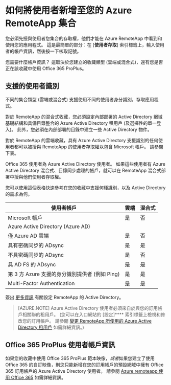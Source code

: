 <properties
    pageTitle="將使用者新增至您的 Azure RemoteApp 集合 | Microsoft Azure"
    description="了解如何將使用者新增至您的 Azure RemoteApp 集合"
    services="remoteapp"
    documentationCenter=""
    authors="lizap"
    manager="mbaldwin" />

<tags
    ms.service="remoteapp"
    ms.workload="compute"
    ms.tgt_pltfrm="na"
    ms.devlang="na"
    ms.topic="article"
    ms.date="12/05/2015"
    ms.author="elizapo" />


# 如何將使用者新增至您的 Azure RemoteApp 集合

您必須先授與使用者您集合的存取權，他們才能在 Azure RemoteApp 中看到和使用您的應用程式。 這是最簡單的部分：在 [**使用者存取**] 索引標籤上，輸入使用者的帳戶資訊，然後按一下核取記號。

您需要什麼帳戶資訊？ 這取決於您建立的收藏類型 (雲端或混合式)，還有您是否正在該收藏中使用 Office 365 ProPlus。

## 支援的使用者識別

不同的集合類型 (雲端或混合式) 支援使用不同的使用者身分識別，存取應用程式。

對於 RemoteApp 的混合式收藏，您必須設定內部部署的 Active Directory 網域基礎結構和具備目錄整合的 Azure Active Directory 租用戶 (及選擇性的單一登入)。 此外，您必須在內部部署的目錄中建立一些 Active Directory 物件。

對於 RemoteApp 的雲端收藏，具有 Azure Active Directory 支援識別的任何使用者都可以被授與 RemoteApp 的使用者存取權以包含 Microsoft 帳戶。 請參閱下表。

Office 365 使用者為 Azure Active Directory 使用者。 如果這些使用者有 Azure Active Directory 混合式、目錄同步處理的帳戶，就可以在 RemoteApp 混合式部署中授與他們使用者存取權。

您可以使用這個表格快速參考在您的收藏中支援何種識別，以及 Active Directory 的需求為何。

| 使用者帳戶| 雲端| 混合式|
|--------------|--------|------|
| Microsoft 帳戶| 是| 否|
| Azure Active Directory (Azure AD)| | |
| 僅 Azure AD 雲端| 是| 否|
| 具有密碼同步的 ADsync| 是| 是|
| 不具密碼同步的 ADsync| 是| 否|
| 具 AD FS 的 ADsync| 是| 是|
| 第 3 方 Azure 支援的身分識別提供者 (例如 Ping)| 是| 是|
| Multi-Factor Authentication| 是| 是|

簽出 [更多資訊](remoteapp-ad.md) 有關設定 RemoteApp 的 Active Directory。

> [AZURE.NOTE] Azure Active Directory 使用者必須來自於與您的訂用帳戶相關聯的租用戶。 (您可以在入口網站的 [設定]**** 索引標籤上檢視和修改您的訂用帳戶。 請參閱 [變更 RemoteApp 所使用的 Azure Active Directory 租用戶](remoteapp-changetenant.md) 如需詳細資訊。)

## Office 365 ProPlus 使用者帳戶資訊

如果您的收藏中使用 Office 365 ProPlus 範本映像，*或者*如果您建立了使用 Office 365 的自訂映像，則您只能新增在您的訂用帳戶的預設網域中擁有 Office 365 訂用帳戶的 Azure Active Directory 使用者。 請參閱 [Azure remoteapp 使用 Office 365](remoteapp-o365.md) 如需詳細資訊。





